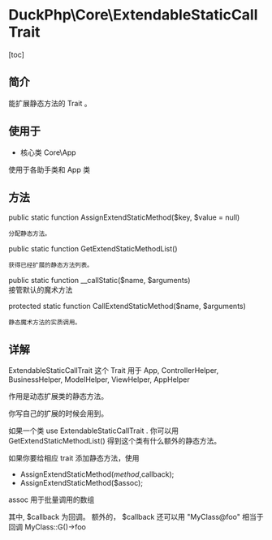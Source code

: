 # DuckPhp\Core\ExtendableStaticCallTrait
[toc]

## 简介

能扩展静态方法的 Trait 。

## 使用于
- 核心类 Core\App 

使用于各助手类和 App 类

## 方法

public static function AssignExtendStaticMethod($key, $value = null)

    分配静态方法。
public static function GetExtendStaticMethodList()
    
    获得已经扩展的静态方法列表。
public static function __callStatic($name, $arguments)    
    接管默认的魔术方法

protected static function CallExtendStaticMethod($name, $arguments)

    静态魔术方法的实质调用。
## 详解

ExtendableStaticCallTrait 这个 Trait 用于 App, ControllerHelper, BusinessHelper, ModelHelper, ViewHelper, AppHelper

作用是动态扩展类的静态方法。

你写自己的扩展的时候会用到。

如果一个类 use ExtendableStaticCallTrait . 你可以用 GetExtendStaticMethodList() 得到这个类有什么额外的静态方法。

如果你要给相应 trait 添加静态方法，使用

* AssignExtendStaticMethod($method,$callback);
* AssignExtendStaticMethod($assoc);

assoc 用于批量调用的数组

其中, $callback 为回调。 额外的， $callback 还可以用 "MyClass@foo"  相当于回调 MyClass::G()->foo
